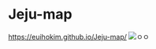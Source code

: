 # Jeju-map
https://euihokim.github.io/Jeju-map/
![ㅇㅇ](https://user-images.githubusercontent.com/104756433/205114243-b4e57385-bdc1-427d-ac10-89f98115ec03.gif)
